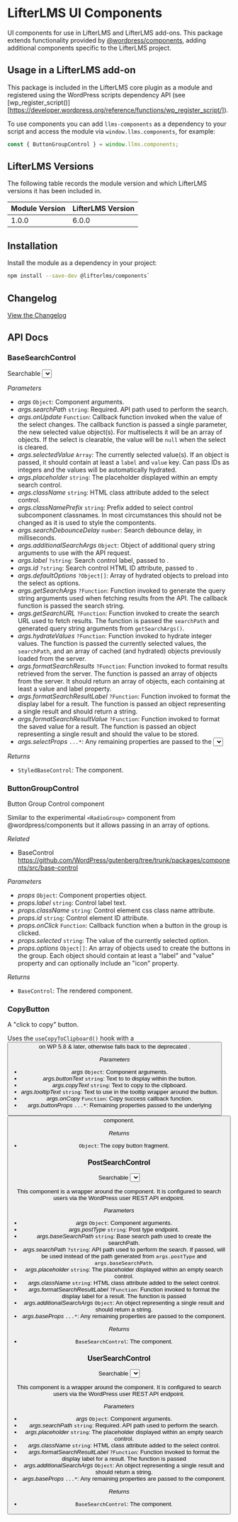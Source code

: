 # LifterLMS UI Components

UI components for use in LifterLMS and LifterLMS add-ons. This package extends functionality provided by [@wordpress/components](https://github.com/WordPress/gutenberg/tree/master/packages/components), adding additional components specific to the LifterLMS project.

## Usage in a LifterLMS add-on

This package is included in the LifterLMS core plugin as a module and registered using the WordPress scripts dependency API (see [wp_register_script()][https://developer.wordpress.org/reference/functions/wp_register_script/]).

To use components you can add `llms-components` as a dependency to your script and access the module via `window.llms.components`, for example:

```js
const { ButtonGroupControl } = window.llms.components;
```

## LifterLMS Versions

The following table records the module version and which LifterLMS versions it has been included in.

| Module Version | LifterLMS Version |
| -------------- | ----------------- |
| 1.0.0          | 6.0.0             |


## Installation

Install the module as a dependency in your project:

```bash
npm install --save-dev @lifterlms/components`
```

## Changelog

[View the Changelog](./CHANGELOG.md)

## API Docs

<!-- START TOKEN(Autogenerated API docs) -->

### BaseSearchControl

Searchable <select> element powered by a WordPress REST API endpoint.

_Parameters_

-   _args_ `Object`: Component arguments.
-   _args.searchPath_ `string`: Required. API path used to perform the search.
-   _args.onUpdate_ `Function`: Callback function invoked when the value of the select changes. The callback function is passed a single parameter, the new selected value object(s). For multiselects it will be an array of objects. If the select is clearable, the value will be `null` when the select is cleared.
-   _args.selectedValue_ `Array`: The currently selected value(s). If an object is passed, it should contain at least a `label` and `value` key. Can pass IDs as integers and the values will be automatically hydrated.
-   _args.placeholder_ `string`: The placeholder displayed within an empty search control.
-   _args.className_ `string`: HTML class attribute added to the select control.
-   _args.classNamePrefix_ `string`: Prefix added to select control subcomponent classnames. In most circumstances this should not be changed as it is used to style the compontents.
-   _args.searchDebounceDelay_ `number`: Search debounce delay, in milliseconds.
-   _args.additionalSearchArgs_ `Object`: Object of additional query string arguments to use with the API request.
-   _args.label_ `?string`: Search control label, passed to <BaseControl>.
-   _args.id_ `?string`: Search control HTML ID attribute, passed to <BaseControl>.
-   _args.defaultOptions_ `?Object[]`: Array of hydrated objects to preload into the select as options.
-   _args.getSearchArgs_ `?Function`: Function invoked to generate the query string arguments used when fetching results from the API. The callback function is passed the search string.
-   _args.getSearchURL_ `?Function`: Function invoked to create the search URL used to fetch results. The function is passed the `searchPath` and generated query string arguments from `getSearchArgs()`.
-   _args.hydrateValues_ `?Function`: Function invoked to hydrate integer values. The function is passed the currently selected values, the `searchPath`, and an array of cached (and hydrated) objects previously loaded from the server.
-   _args.formatSearchResults_ `?Function`: Function invoked to format results retrieved from the server. The function is passed an array of objects from the server. It should return an array of objects, each containing at least a value and label property.
-   _args.formatSearchResultLabel_ `?Function`: Function invoked to format the display label for a result. The function is passed an object representing a single result and should return a string.
-   _args.formatSearchResultValue_ `?Function`: Function invoked to format the saved value for a result. The function is passed an object representing a single result and should the value to be stored.
-   _args.selectProps_ `...*`: Any remaining properties are passed to the <Select> component, {@link <https://react-select.com/props#select-props}>.

_Returns_

-   `StyledBaseControl`: The component.

### ButtonGroupControl

Button Group Control component

Similar to the experimental `<RadioGroup>` component from @wordpress/components but it allows
passing in an array of options.

_Related_

-   BaseControl <https://github.com/WordPress/gutenberg/tree/trunk/packages/components/src/base-control>

_Parameters_

-   _props_ `Object`: Component properties object.
-   _props.label_ `string`: Control label text.
-   _props.className_ `string`: Control element css class name attribute.
-   _props.id_ `string`: Control element ID attribute.
-   _props.onClick_ `Function`: Callback function when a button in the group is clicked.
-   _props.selected_ `string`: The value of the currently selected option.
-   _props.options_ `Object[]`: An array of objects used to create the buttons in the group. Each object should contain at least a "label" and "value" property and can optionally include an "icon" property.

_Returns_

-   `BaseControl`: The rendered component.

### CopyButton

A "click to copy" button.

Uses the `useCopyToClipboard()` hook with a <Button> on WP 5.8 & later, otherwise falls back
to the deprecated <ClipboardButton>.

_Parameters_

-   _args_ `Object`: Component arguments.
-   _args.buttonText_ `string`: Text to to display within the button.
-   _args.copyText_ `string`: Text to copy to the clipboard.
-   _args.tooltipText_ `string`: Text to use in the tooltip wrapper around the button.
-   _args.onCopy_ `Function`: Copy success callback function.
-   _args.buttonProps_ `...*`: Remaining properties passed to the underlying <Button> component.

_Returns_

-   `Object`: The copy button fragment.

### PostSearchControl

Searchable <select> element powered by a WordPress REST API users endpoint.

This component is a wrapper around the <BaseSearchControl> component. It is configured
to search users via the WordPress user REST API endpoint.

_Parameters_

-   _args_ `Object`: Component arguments.
-   _args.postType_ `string`: Post type endpoint.
-   _args.baseSearchPath_ `string`: Base search path used to create the searchPath.
-   _args.searchPath_ `?string`: API path used to perform the search. If passed, will be used instead of the path generated from `args.postType` and `args.baseSearchPath`.
-   _args.placeholder_ `string`: The placeholder displayed within an empty search control.
-   _args.className_ `string`: HTML class attribute added to the select control.
-   _args.formatSearchResultLabel_ `?Function`: Function invoked to format the display label for a result. The function is passed
-   _args.additionalSearchArgs_ `Object`: An object representing a single result and should return a string.
-   _args.baseProps_ `...*`: Any remaining properties are passed to the <BaseSearchControl> component.

_Returns_

-   `BaseSearchControl`: The component.

### UserSearchControl

Searchable <select> element powered by a WordPress REST API users endpoint.

This component is a wrapper around the <BaseSearchControl> component. It is configured
to search users via the WordPress user REST API endpoint.

_Parameters_

-   _args_ `Object`: Component arguments.
-   _args.searchPath_ `string`: Required. API path used to perform the search.
-   _args.placeholder_ `string`: The placeholder displayed within an empty search control.
-   _args.className_ `string`: HTML class attribute added to the select control.
-   _args.formatSearchResultLabel_ `?Function`: Function invoked to format the display label for a result. The function is passed
-   _args.additionalSearchArgs_ `Object`: An object representing a single result and should return a string.
-   _args.baseProps_ `...*`: Any remaining properties are passed to the <BaseSearchControl> component.

_Returns_

-   `BaseSearchControl`: The component.


<!-- END TOKEN(Autogenerated API docs) -->
